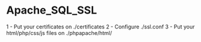 # Apache_SQL_SSL

1 - Put your certificates on ./certificates
2 - Configure ./ssl.conf
3 - Put your html/php/css/js files on ./phpapache/html/